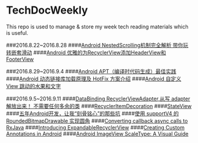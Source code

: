 # TechDocWeekly
This repo is used to manage &amp; store my week tech reading materials which is useful.

###2016.8.22~2016.8.28
####[Android NestedScrolling机制完全解析 带你玩转嵌套滑动](http://blog.csdn.net/lmj623565791/article/details/52204039)
####[Android 优雅的为RecyclerView添加HeaderView和FooterView](http://blog.csdn.net/lmj623565791/article/details/51854533)

###2016.8.29~2016.9.4
####[Android APT（编译时代码生成）最佳实践](https://joyrun.github.io/2016/07/19/AptHelloWorld/?hmsr=toutiao.io&utm_medium=toutiao.io&utm_source=toutiao.io)
####[Android 动态链接库加载原理及 HotFix 方案介绍](http://mp.weixin.qq.com/s?__biz=MzA3NTYzODYzMg==&mid=2653577702&idx=1&sn=1288c77cd8fc2db68dc92cf18d675ace)
####[Android 自定义View 跳动的水果和文字](http://android.jobbole.com/84466/)


###2016.9.5~2016.9.11
####[DataBinding RecyclerViewAdapter,从写 adapter 解放出来！ 不需要任何多余的类](https://github.com/markzhai/DataBindingAdapter/blob/master/README_CN.md)
####[RecyclerItemDecoration](https://github.com/dinuscxj/RecyclerItemDecoration)
####[StateView](https://github.com/dinuscxj/RecyclerItemDecoration)
####[五年Android开发，让我“刻骨铭心”的那些坑](http://mp.weixin.qq.com/s?__biz=MzIwNjQ1NzQxNA==&mid=2247483658&idx=1&sn=451a063ef5bf3f3689e5af6153762fcd&scene=1&srcid=081912jNN9TJLf5BeZgdjTvl%23rd&utm_source=tuicool&utm_medium=referral)
####[使用 supportV4 的 RoundedBitmapDrawable 实现圆角](http://likfe.com/2016/08/25/use-supportv4-RoundedBitmapDrawable/)
####[Converting callback async calls to RxJava](https://medium.com/we-are-yammer/converting-callback-async-calls-to-rxjava-ebc68bde5831#.dfrd4iurz)
####[Introducing ExpandableRecyclerView](https://robots.thoughtbot.com/introducing-expandablerecyclerview?utm_source=Android+Weekly&utm_campaign=1096591845-Android_Weekly_221&utm_medium=email&utm_term=0_4eb677ad19-1096591845-337910269)
####[Creating Custom Annotations in Android](https://medium.freecodecamp.com/creating-custom-annotations-in-android-a855c5b43ed9#.ixduckpdx)
####[Android ImageView ScaleType: A Visual Guide](https://robots.thoughtbot.com/android-imageview-scaletype-a-visual-guide?utm_source=Android+Weekly&utm_campaign=1096591845-Android_Weekly_221&utm_medium=email&utm_term=0_4eb677ad19-1096591845-337910269)